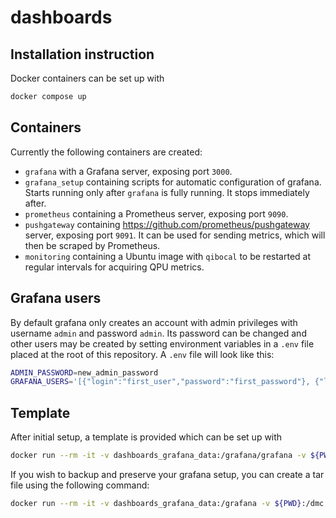 # dashboards

## Installation instruction

Docker containers can be set up with
``` bash
docker compose up
```

## Containers

Currently the following containers are created:
 - `grafana` with a Grafana server, exposing port `3000`.
 - `grafana_setup` containing scripts for automatic configuration of grafana.
 Starts running only after `grafana` is fully running. It stops immediately after.
 - `prometheus` containing a Prometheus server, exposing port `9090`.
 - `pushgateway` containing https://github.com/prometheus/pushgateway server, exposing port `9091`.
 It can be used for sending metrics, which will then be scraped by Prometheus.
 - `monitoring` containing a Ubuntu image with `qibocal` to be restarted at regular intervals for acquiring QPU metrics.

## Grafana users

By default grafana only creates an account with admin privileges with username `admin` and password `admin`.
Its password can be changed and other users may be created by setting environment variables in a `.env` file placed at the root of this repository.
A `.env` file will look like this:
``` bash
ADMIN_PASSWORD=new_admin_password
GRAFANA_USERS='[{"login":"first_user","password":"first_password"}, {"login":"second_user","password":"second_password","role":"Editor"}]'
```


## Template

After initial setup, a template is provided which can be set up with
``` bash
docker run --rm -it -v dashboards_grafana_data:/grafana/grafana -v ${PWD}:/dmc alpine tar -xvf /dmc/templates/{file name}.tar.gz -C /grafana
```

If you wish to backup and preserve your grafana setup, you can create a tar file using the following command:
``` bash
docker run --rm -it -v dashboards_grafana_data:/grafana -v ${PWD}:/dmc alpine tar cvfj /dmc/{file name}.tar.gz /grafana
```